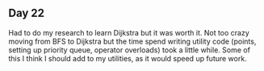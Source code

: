 ## Day 22

Had to do my research to learn Dijkstra but it was worth it. Not too crazy moving from BFS to Dijkstra but the time spend writing utility code (points, setting up priority queue, operator overloads) took a little while. Some of this I think I should add to my utilities, as it would speed up future work. 